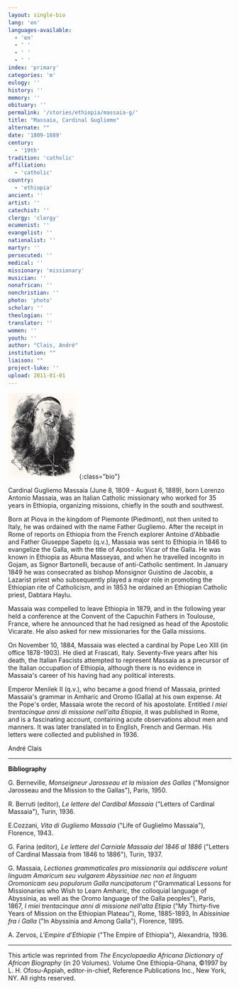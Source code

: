 ```yaml
---
layout: single-bio
lang: 'en'
languages-available:
  - 'en'
  - ' '
  - ' '
  - ' '
index: 'primary'
categories: 'm'
eulogy: ''
history: ''
memory: ''
obituary: ''
permalink: '/stories/ethiopia/massaia-g/'
title: "Massaia, Cardinal Gugliemo"
alternate: ""
date: '1809-1889'
century:
  - '19th'
tradition: 'catholic'
affiliation:
  - 'catholic'
country:
  - 'ethiopia'
ancient: ''
artist: ''
catechist: ''
clergy: 'clergy'
ecumenist: ''
evangelist: ''
nationalist: ''
martyr: ''
persecuted: ''
medical: ''
missionary: 'missionary'
musician: ''
nonafrican: ''
nonchristian: ''
photo: 'photo'
scholar: ''
theologian: ''
translator: ''
women: ''
youth: ''
author: "Clais, André"
institution: ""
liaison: ""
project-luke: ''
upload: 2011-01-01
---
```


![Cardinal Gugliemo Massaia](/images/bio-pics/ethiopia/massaia-g/massaia_gugliemo.jpg){:class="bio"}

Cardinal Gugliemo Massaia (June 8, 1809 - August 6, 1889), born Lorenzo Antonio Massaia, was an Italian Catholic missionary who worked for 35 years in Ethiopia, organizing missions, chiefly in the south and southwest.

Born at Piova in the kingdom of Piemonte (Piedmont), not then united to Italy, he was ordained with the name Father Gugliemo. After the receipt in Rome of reports on Ethiopia from the French explorer Antoine d'Abbadie and Father Giuseppe Sapeto (q.v.), Massaia was sent to Ethiopia in 1846 to evangelize the Galla, with the title of Apostolic Vicar of the Galla. He was known in Ethiopia as Abuna Masseyas, and when he travelled incognito in Gojam, as Signor Bartonelli, because of anti-Catholic sentiment. In January 1849 he was consecrated as bishop Monsignor Guistino de Jacobis, a Lazarist priest who subsequently played a major role in promoting the Ethiopian rite of Catholicism, and in 1853 he ordained an Ethiopian Catholic priest, Dabtara Haylu.

Massaia was compelled to leave Ethiopia in 1879, and in the following year held a conference at the Convent of the Capuchin Fathers in Toulouse, France, where he announced that he had resigned as head of the Apostolic Vicarate. He also asked for new missionaries for the Galla missions.

On November 10, 1884, Massaia was elected a cardinal by Pope Leo XIII (in office 1878-1903). He died at Frascati, Italy. Seventy-five years after his death, the Italian Fascists attempted to represent Massaia as a precursor of the Italian occupation of Ethiopia, although there is no evidence in Massaia's career of his having had any political interests.

Emperor Menilek II (q.v.), who became a good friend of Massaia, printed Massaia's grammar in Amharic and Oromo (Galla) at his own expense. At the Pope's order, Massaia wrote the record of his apostolate. Entitled *I miei trentacinque anni di missione nell'alta Etiopia*, it was published in Rome, and is a fascinating account, containing acute observations about men and manners. It was later translated in to English, French and German. His letters were collected and published in 1936.

Andr&eacute; Clais

---

**Bibliography**

G. Berneville, *Monseigneur Jarosseau et la mission des Gallas* ("Monsignor Jarosseau and the Mission to the Gallas"), Paris, 1950.

R. Berruti (editor), *Le lettere del Cardibal Massaia* ("Letters of Cardinal Massaia"), Turin, 1936.

E.Cozzani, *Vita di Gugliemo Massaia* ("Life of Guglielmo Massaia"), Florence, 1943.

G. Farina (editor), *Le lettere del Carniale Massaia del 1846 al 1886* ("Letters of Cardinal Massaia from 1846 to 1886"), Turin, 1937.

G. Massaia, *Lectiones grammaticales pro missionariis qui addiscere volunt linguam Amaricum seu vulgarem Abyssiniae nec non et linguam Oromonicam seu populorum Galla nuncipatorum* ("Grammatical Lessons for  Missionaries who Wish to Learn Amharic, the colloquial language of Abyssinia, as well as the Oromo language of the Galla peoples"), Paris, 1867, *I miei trentacinque anni di missione nell'alta Etipia* ("My Thirty-five Years of Mission on the Ethiopian Plateau"), Rome, 1885-1893, In *Abissiniae fra i Galla* ("In Abyssinia and Among Galla"), Florence, 1895.

A. Zervos, *L'Empire d'Ethiopie* ("The Empire of Ethiopia"), Alexandria, 1936.

---

This article was reprinted from *The Encyclopaedia Africana Dictionary of African Biography* (in 20 Volumes). Volume One Ethiopia-Ghana, &copy;1997 by L. H. Ofosu-Appiah, editor-in-chief, Reference Publications Inc., New York, NY. All rights reserved.
